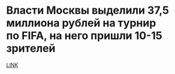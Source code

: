 # Власти Москвы выделили 37,5 миллиона рублей на турнир по FIFA, на него пришли 10-15 зрителей



[LINK](https://varlamov.ru/3480087.html)